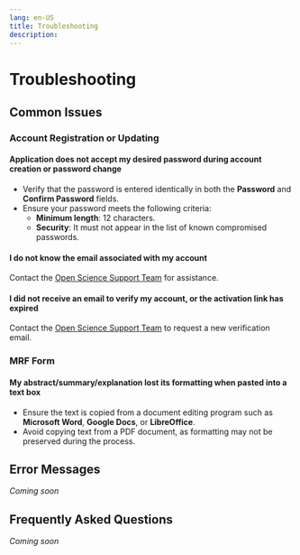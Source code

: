 ```yaml
---
lang: en-US
title: Troubleshooting
description:
---
```


# Troubleshooting

## Common Issues

### Account Registration or Updating

#### Application does not accept my desired password during account creation or password change

- Verify that the password is entered identically in both the **Password** and **Confirm Password** fields.  
- Ensure your password meets the following criteria:
  - **Minimum length**: 12 characters.
  - **Security**: It must not appear in the list of known compromised passwords.

#### I do not know the email associated with my account

Contact the [Open Science Support Team](mailto:DFO.OpenScience-ScienceOuverte.MPO@dfo-mpo.gc.ca) for assistance.

#### I did not receive an email to verify my account, or the activation link has expired

Contact the [Open Science Support Team](mailto:DFO.OpenScience-ScienceOuverte.MPO@dfo-mpo.gc.ca) to request a new verification email.

### MRF Form

#### My abstract/summary/explanation lost its formatting when pasted into a text box

- Ensure the text is copied from a document editing program such as **Microsoft Word**, **Google Docs**, or **LibreOffice**.
- Avoid copying text from a PDF document, as formatting may not be preserved during the process.

## Error Messages

*Coming soon*

## Frequently Asked Questions

*Coming soon*